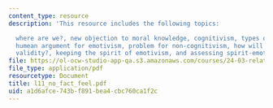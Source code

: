 ```yaml
---
content_type: resource
description: 'This resource includes the following topics:

  where are we?, new objection to moral knowledge, cognitivism, types of non-cognitivism,
  humean argument for emotivism, problem for non-cognitivism, how will emotivist explain
  validity?, keeping the spirit of emotivism, and assessing spirit-emotivism.'
file: https://ol-ocw-studio-app-qa.s3.amazonaws.com/courses/24-03-relativism-reason-and-reality-spring-2005/a1d6afce743bf891bea4cbc760ca1f2c_l11_no_fact_feel.pdf
file_type: application/pdf
resourcetype: Document
title: l11_no_fact_feel.pdf
uid: a1d6afce-743b-f891-bea4-cbc760ca1f2c
---
```

